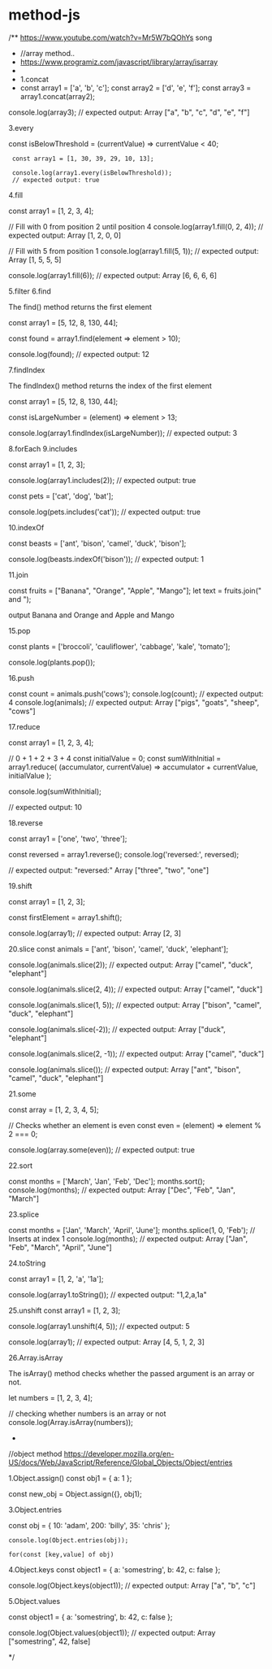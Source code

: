 # method-js

/**
https://www.youtube.com/watch?v=Mr5W7bQOhYs
 song
 
 
 
 * //array method..
 * https://www.programiz.com/javascript/library/array/isarray
 * 
 * 1.concat
 * const array1 = ['a', 'b', 'c'];
const array2 = ['d', 'e', 'f'];
const array3 = array1.concat(array2);

console.log(array3);
// expected output: Array ["a", "b", "c", "d", "e", "f"]

   3.every

   const isBelowThreshold = (currentValue) => currentValue < 40;

     const array1 = [1, 30, 39, 29, 10, 13];

     console.log(array1.every(isBelowThreshold));
     // expected output: true

   4.fill


   const array1 = [1, 2, 3, 4];

// Fill with 0 from position 2 until position 4
console.log(array1.fill(0, 2, 4));
// expected output: Array [1, 2, 0, 0]

// Fill with 5 from position 1
console.log(array1.fill(5, 1));
// expected output: Array [1, 5, 5, 5]

console.log(array1.fill(6));
// expected output: Array [6, 6, 6, 6]


   5.filter
   6.find

   The find() method returns the first element

   const array1 = [5, 12, 8, 130, 44];

const found = array1.find(element => element > 10);

console.log(found);
// expected output: 12

   7.findIndex

   The findIndex() method returns the index of the first element
   
const array1 = [5, 12, 8, 130, 44];

const isLargeNumber = (element) => element > 13;

console.log(array1.findIndex(isLargeNumber));
// expected output: 3

   8.forEach
  9.includes

  const array1 = [1, 2, 3];

console.log(array1.includes(2));
// expected output: true

const pets = ['cat', 'dog', 'bat'];

console.log(pets.includes('cat'));
// expected output: true


  10.indexOf

  const beasts = ['ant', 'bison', 'camel', 'duck', 'bison'];

console.log(beasts.indexOf('bison'));
// expected output: 1


  11.join

 const fruits = ["Banana", "Orange", "Apple", "Mango"];
let text = fruits.join(" and ");

output Banana and Orange and Apple and Mango

  
  15.pop

  const plants = ['broccoli', 'cauliflower', 'cabbage', 'kale', 'tomato'];

console.log(plants.pop());

  16.push

const count = animals.push('cows');
console.log(count);
// expected output: 4
console.log(animals);
// expected output: Array ["pigs", "goats", "sheep", "cows"]


  17.reduce

  const array1 = [1, 2, 3, 4];

// 0 + 1 + 2 + 3 + 4
const initialValue = 0;
const sumWithInitial = array1.reduce(
  (accumulator, currentValue) => accumulator + currentValue,
  initialValue
);

console.log(sumWithInitial);

// expected output: 10

  18.reverse

  const array1 = ['one', 'two', 'three'];

const reversed = array1.reverse();
console.log('reversed:', reversed);

// expected output: "reversed:" Array ["three", "two", "one"]

  19.shift

  const array1 = [1, 2, 3];

const firstElement = array1.shift();

console.log(array1);
// expected output: Array [2, 3]


 20.slice
 const animals = ['ant', 'bison', 'camel', 'duck', 'elephant'];

console.log(animals.slice(2));
// expected output: Array ["camel", "duck", "elephant"]

console.log(animals.slice(2, 4));
// expected output: Array ["camel", "duck"]

console.log(animals.slice(1, 5));
// expected output: Array ["bison", "camel", "duck", "elephant"]

console.log(animals.slice(-2));
// expected output: Array ["duck", "elephant"]

console.log(animals.slice(2, -1));
// expected output: Array ["camel", "duck"]

console.log(animals.slice());
// expected output: Array ["ant", "bison", "camel", "duck", "elephant"]


 21.some

 const array = [1, 2, 3, 4, 5];

// Checks whether an element is even
const even = (element) => element % 2 === 0;

console.log(array.some(even));
// expected output: true


 22.sort

 const months = ['March', 'Jan', 'Feb', 'Dec'];
months.sort();
console.log(months);
// expected output: Array ["Dec", "Feb", "Jan", "March"]

 23.splice

 const months = ['Jan', 'March', 'April', 'June'];
months.splice(1, 0, 'Feb');
// Inserts at index 1
console.log(months);
// expected output: Array ["Jan", "Feb", "March", "April", "June"]

 24.toString

 const array1 = [1, 2, 'a', '1a'];

console.log(array1.toString());
// expected output: "1,2,a,1a"


 25.unshift
 const array1 = [1, 2, 3];

console.log(array1.unshift(4, 5));
// expected output: 5

console.log(array1);
// expected output: Array [4, 5, 1, 2, 3]

 26.Array.isArray

 The isArray() method checks whether the passed argument is an array or not.

 let numbers = [1, 2, 3, 4];

// checking whether numbers is an array or not
console.log(Array.isArray(numbers));


 * 

 //object method
 https://developer.mozilla.org/en-US/docs/Web/JavaScript/Reference/Global_Objects/Object/entries

 1.Object.assign()
 const obj1 = { a: 1 };

  const new_obj = Object.assign({}, obj1);





 3.Object.entries

  const obj = { 10: 'adam', 200: 'billy', 35: 'chris' };

    console.log(Object.entries(obj));

    for(const [key,value] of obj)

  


 4.Object.keys
 const object1 = {
  a: 'somestring',
  b: 42,
  c: false
};

console.log(Object.keys(object1));
// expected output: Array ["a", "b", "c"]

 5.Object.values

 const object1 = {
  a: 'somestring',
  b: 42,
  c: false
};

console.log(Object.values(object1));
// expected output: Array ["somestring", 42, false]

 */
